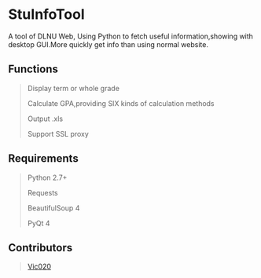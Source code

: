 # StuInfoTool
A tool of DLNU Web, Using Python to fetch useful information,showing with desktop GUI.More quickly get info than using normal website.

## Functions
>
> Display term or whole grade 
>
> Calculate GPA,providing SIX kinds of calculation methods
>
> Output .xls
>
> Support SSL proxy
>

## Requirements

> Python 2.7+
>
> Requests
>
> BeautifulSoup 4
>
> PyQt 4
> 

## Contributors

> [Vic020](http://vicyu.net)
